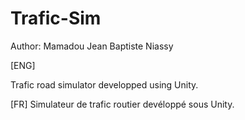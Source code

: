 # Trafic-Sim

Author: Mamadou Jean Baptiste Niassy

[ENG]

Trafic road simulator developped using Unity.

[FR]
Simulateur de trafic routier devéloppé sous Unity.


